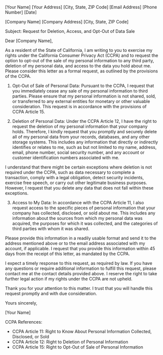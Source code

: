 [Your Name]
[Your Address]
[City, State, ZIP Code]
[Email Address]
[Phone Number]
[Date]

[Company Name]
[Company Address]
[City, State, ZIP Code]

Subject: Request for Deletion, Access, and Opt-Out of Data Sale

Dear [Company Name],

As a resident of the State of California, I am writing to you to exercise my rights under the California Consumer Privacy Act (CCPA) and to request the option to opt-out of the sale of my personal information to any third party, deletion of my personal data, and access to the data you hold about me. Please consider this letter as a formal request, as outlined by the provisions of the CCPA.

1) Opt-Out of Sale of Personal Data:
Pursuant to the CCPA, I request that you immediately cease any sale of my personal information to third parties. Please ensure that my personal information is not shared, sold, or transferred to any external entities for monetary or other valuable consideration. This request is in accordance with the provisions of CCPA Article 15.

2) Deletion of Personal Data:
Under the CCPA Article 12, I have the right to request the deletion of my personal information that your company holds. Therefore, I kindly request that you promptly and securely delete all of my personal data from your records, databases, and any other storage systems. This includes any information that directly or indirectly identifies or relates to me, such as but not limited to my name, address, email, phone number, social security number, and any account or customer identification numbers associated with me.

I understand that there might be certain exceptions where deletion is not required under the CCPA, such as data necessary to complete a transaction, comply with a legal obligation, detect security incidents, exercise free speech, or carry out other legitimate business purposes. However, I request that you delete any data that does not fall within these exceptions.

3) Access to My Data:
In accordance with the CCPA Article 11, I also request access to the specific pieces of personal information that your company has collected, disclosed, or sold about me. This includes any information about the sources from which my personal data was acquired, the purposes for which it was collected, and the categories of third parties with whom it was shared.

Please provide this information in a readily usable format and send it to the address mentioned above or to the email address associated with my account, if applicable. I request that you provide this information within 45 days from the receipt of this letter, as mandated by the CCPA.

I expect a timely response to this request, as required by law. If you have any questions or require additional information to fulfill this request, please contact me at the contact details provided above. I reserve the right to take further legal action if my rights under the CCPA are not upheld.

Thank you for your attention to this matter. I trust that you will handle this request promptly and with due consideration.

Yours sincerely,

[Your Name]

CCPA References:
- CCPA Article 11: Right to Know About Personal Information Collected, Disclosed, or Sold
- CCPA Article 12: Right to Deletion of Personal Information
- CCPA Article 15: Right to Opt-Out of Sale of Personal Information
